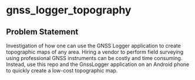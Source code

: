 # gnss_logger_topography

## Problem Statement
Investigation of how one can use the GNSS Logger application to create topographic maps of any area. Hiring a vendor to perform field surveying using professional GNSS instruments can be costly and time consuming. Instead, use this repo and the GnssLogger application on an Android phone to quickly create a low-cost topographic map.